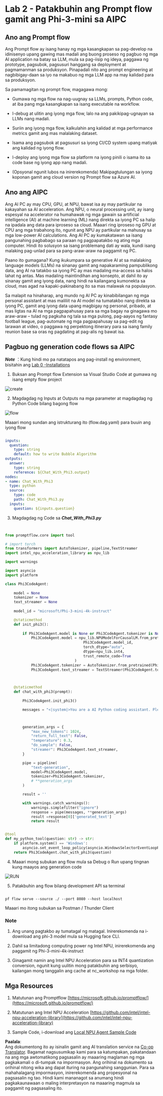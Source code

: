 <!--
CO_OP_TRANSLATOR_METADATA:
{
  "original_hash": "bc29f7fe7fc16bed6932733eac8c81b8",
  "translation_date": "2025-07-17T04:00:39+00:00",
  "source_file": "md/02.Application/02.Code/Phi3/VSCodeExt/HOL/AIPC/02.PromptflowWithNPU.md",
  "language_code": "tl"
}
-->
# **Lab 2 - Patakbuhin ang Prompt flow gamit ang Phi-3-mini sa AIPC**

## **Ano ang Prompt flow**

Ang Prompt flow ay isang hanay ng mga kasangkapan sa pag-develop na idinisenyo upang gawing mas madali ang buong proseso ng pagbuo ng mga AI application na batay sa LLM, mula sa pag-iisip ng ideya, paggawa ng prototype, pagsubok, pagsusuri hanggang sa deployment at pagmamanman sa produksyon. Pinapadali nito ang prompt engineering at nagbibigay-daan sa iyo na makabuo ng mga LLM app na may kalidad para sa produksyon.

Sa pamamagitan ng prompt flow, magagawa mong:

- Gumawa ng mga flow na nag-uugnay sa LLMs, prompts, Python code, at iba pang mga kasangkapan sa isang executable na workflow.

- I-debug at ulitin ang iyong mga flow, lalo na ang pakikipag-ugnayan sa LLMs nang madali.

- Suriin ang iyong mga flow, kalkulahin ang kalidad at mga performance metrics gamit ang mas malalaking dataset.

- Isama ang pagsubok at pagsusuri sa iyong CI/CD system upang matiyak ang kalidad ng iyong flow.

- I-deploy ang iyong mga flow sa platform na iyong pinili o isama ito sa code base ng iyong app nang madali.

- (Opsyonal ngunit lubos na inirerekomenda) Makipagtulungan sa iyong koponan gamit ang cloud version ng Prompt flow sa Azure AI.

## **Ano ang AIPC**

Ang AI PC ay may CPU, GPU, at NPU, bawat isa ay may partikular na kakayahan sa AI acceleration. Ang NPU, o neural processing unit, ay isang espesyal na accelerator na humahawak ng mga gawain sa artificial intelligence (AI) at machine learning (ML) nang direkta sa iyong PC sa halip na ipadala ang data para iproseso sa cloud. Maaari ring iproseso ng GPU at CPU ang mga trabahong ito, ngunit ang NPU ay partikular na mahusay sa mga low-power AI calculations. Ang AI PC ay kumakatawan sa isang pangunahing pagbabago sa paraan ng pagpapatakbo ng ating mga computer. Hindi ito solusyon sa isang problemang dati ay wala, kundi isang malaking pag-unlad para sa pang-araw-araw na paggamit ng PC.

Paano ito gumagana? Kung ikukumpara sa generative AI at sa malalaking language models (LLMs) na sinanay gamit ang napakaraming pampublikong data, ang AI na tatakbo sa iyong PC ay mas madaling ma-access sa halos lahat ng antas. Mas madaling maintindihan ang konsepto, at dahil ito ay sinanay gamit ang iyong data, nang hindi na kailangang kumonekta sa cloud, mas agad na kapaki-pakinabang ito sa mas malawak na populasyon.

Sa malapit na hinaharap, ang mundo ng AI PC ay kinabibilangan ng mga personal assistant at mas maliliit na AI model na tumatakbo nang direkta sa iyong PC, gamit ang iyong data upang magbigay ng personal, pribado, at mas ligtas na AI na mga pagpapahusay para sa mga bagay na ginagawa mo araw-araw – tulad ng pagkuha ng tala sa mga pulong, pag-aayos ng fantasy football league, pag-automate ng mga pagpapahusay sa pag-edit ng larawan at video, o paggawa ng perpektong itinerary para sa isang family reunion base sa oras ng pagdating at pag-alis ng bawat isa.

## **Pagbuo ng generation code flows sa AIPC**

***Note*** ：Kung hindi mo pa natatapos ang pag-install ng environment, bisitahin ang [Lab 0 -Installations](./01.Installations.md)

1. Buksan ang Prompt flow Extension sa Visual Studio Code at gumawa ng isang empty flow project

![create](../../../../../../../../../translated_images/pf_create.bde888dc83502eba082a058175bbf1eee6791219795393a386b06fd3043ec54d.tl.png)

2. Magdagdag ng Inputs at Outputs na mga parameter at magdagdag ng Python Code bilang bagong flow

![flow](../../../../../../../../../translated_images/pf_flow.520824c0969f2a94f17e947f86bdc4b4c6c88a2efa394fe3bcfb58c0dbc578a7.tl.png)

Maaari mong sundan ang istrukturang ito (flow.dag.yaml) para buuin ang iyong flow

```yaml

inputs:
  question:
    type: string
    default: how to write Bubble Algorithm
outputs:
  answer:
    type: string
    reference: ${Chat_With_Phi3.output}
nodes:
- name: Chat_With_Phi3
  type: python
  source:
    type: code
    path: Chat_With_Phi3.py
  inputs:
    question: ${inputs.question}


```

3. Magdagdag ng Code sa ***Chat_With_Phi3.py***

```python


from promptflow.core import tool

# import torch
from transformers import AutoTokenizer, pipeline,TextStreamer
import intel_npu_acceleration_library as npu_lib

import warnings

import asyncio
import platform

class Phi3CodeAgent:
    
    model = None
    tokenizer = None
    text_streamer = None
    
    model_id = "microsoft/Phi-3-mini-4k-instruct"

    @staticmethod
    def init_phi3():
        
        if Phi3CodeAgent.model is None or Phi3CodeAgent.tokenizer is None or Phi3CodeAgent.text_streamer is None:
            Phi3CodeAgent.model = npu_lib.NPUModelForCausalLM.from_pretrained(
                                    Phi3CodeAgent.model_id,
                                    torch_dtype="auto",
                                    dtype=npu_lib.int4,
                                    trust_remote_code=True
                                )
            Phi3CodeAgent.tokenizer = AutoTokenizer.from_pretrained(Phi3CodeAgent.model_id)
            Phi3CodeAgent.text_streamer = TextStreamer(Phi3CodeAgent.tokenizer, skip_prompt=True)

    

    @staticmethod
    def chat_with_phi3(prompt):
        
        Phi3CodeAgent.init_phi3()

        messages = "<|system|>You are a AI Python coding assistant. Please help me to generate code in Python.The answer only genertated Python code, but any comments and instructions do not need to be generated<|end|><|user|>" + prompt +"<|end|><|assistant|>"



        generation_args = {
            "max_new_tokens": 1024,
            "return_full_text": False,
            "temperature": 0.3,
            "do_sample": False,
            "streamer": Phi3CodeAgent.text_streamer,
        }

        pipe = pipeline(
            "text-generation",
            model=Phi3CodeAgent.model,
            tokenizer=Phi3CodeAgent.tokenizer,
            # **generation_args
        )

        result = ''

        with warnings.catch_warnings():
            warnings.simplefilter("ignore")
            response = pipe(messages, **generation_args)
            result =response[0]['generated_text']
            return result


@tool
def my_python_tool(question: str) -> str:
    if platform.system() == 'Windows':
        asyncio.set_event_loop_policy(asyncio.WindowsSelectorEventLoopPolicy())
    return Phi3CodeAgent.chat_with_phi3(question)


```

4. Maaari mong subukan ang flow mula sa Debug o Run upang tingnan kung maayos ang generation code

![RUN](../../../../../../../../../translated_images/pf_run.4239e8a0b420a58284edf6ee1471c1697c345670313c8e7beac0edaee15b9a9d.tl.png)

5. Patakbuhin ang flow bilang development API sa terminal

```

pf flow serve --source ./ --port 8080 --host localhost   

```

Maaari mo itong subukan sa Postman / Thunder Client

### **Note**

1. Ang unang pagtakbo ay tumatagal ng matagal. Inirerekomenda na i-download ang phi-3 model mula sa Hugging face CLI.

2. Dahil sa limitadong computing power ng Intel NPU, inirerekomenda ang paggamit ng Phi-3-mini-4k-instruct

3. Ginagamit namin ang Intel NPU Acceleration para sa INT4 quantization conversion, ngunit kung uulitin mong patakbuhin ang serbisyo, kailangan mong tanggalin ang cache at nc_workshop na mga folder.

## **Mga Resources**

1. Matutunan ang Promptflow [https://microsoft.github.io/promptflow/](https://microsoft.github.io/promptflow/)

2. Matutunan ang Intel NPU Acceleration [https://github.com/intel/intel-npu-acceleration-library](https://github.com/intel/intel-npu-acceleration-library)

3. Sample Code, i-download ang [Local NPU Agent Sample Code](../../../../../../../../../code/07.Lab/01/AIPC)

**Paalala**:  
Ang dokumentong ito ay isinalin gamit ang AI translation service na [Co-op Translator](https://github.com/Azure/co-op-translator). Bagamat nagsusumikap kami para sa katumpakan, pakatandaan na ang mga awtomatikong pagsasalin ay maaaring maglaman ng mga pagkakamali o di-tumpak na impormasyon. Ang orihinal na dokumento sa orihinal nitong wika ang dapat ituring na pangunahing sanggunian. Para sa mahahalagang impormasyon, inirerekomenda ang propesyonal na pagsasalin ng tao. Hindi kami mananagot sa anumang hindi pagkakaunawaan o maling interpretasyon na maaaring magmula sa paggamit ng pagsasaling ito.